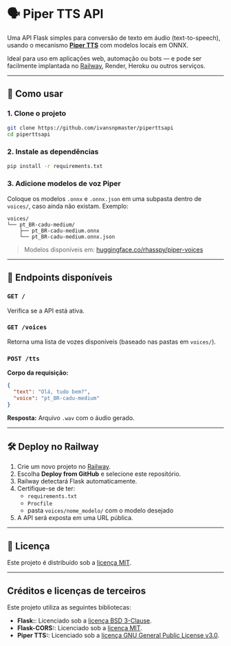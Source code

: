 # 🗣️ Piper TTS API

Uma API Flask simples para conversão de texto em áudio (text-to-speech), usando o mecanismo **[Piper TTS](https://github.com/rhasspy/piper)** com modelos locais em ONNX.

Ideal para uso em aplicações web, automação ou bots — e pode ser facilmente implantada no [Railway](https://railway.app), Render, Heroku ou outros serviços.

---

## 🚀 Como usar

### 1. Clone o projeto

```bash
git clone https://github.com/ivansnpmaster/piperttsapi
cd piperttsapi
```

### 2. Instale as dependências

```bash
pip install -r requirements.txt
```

### 3. Adicione modelos de voz Piper

Coloque os modelos `.onnx` e `.onnx.json` em uma subpasta dentro de `voices/`, caso ainda não existam. Exemplo:

```
voices/
└── pt_BR-cadu-medium/
    ├── pt_BR-cadu-medium.onnx
    └── pt_BR-cadu-medium.onnx.json
```

> Modelos disponíveis em: [huggingface.co/rhasspy/piper-voices](https://huggingface.co/rhasspy/piper-voices)

---

## 📡 Endpoints disponíveis

### `GET /`
Verifica se a API está ativa.

### `GET /voices`
Retorna uma lista de vozes disponíveis (baseado nas pastas em `voices/`).

### `POST /tts`

**Corpo da requisição:**
```json
{
  "text": "Olá, tudo bem?",
  "voice": "pt_BR-cadu-medium"
}
```

**Resposta:** Arquivo `.wav` com o áudio gerado.

---

## 🛠️ Deploy no Railway

1. Crie um novo projeto no [Railway](https://railway.app).
2. Escolha **Deploy from GitHub** e selecione este repositório.
3. Railway detectará Flask automaticamente.
4. Certifique-se de ter:
   - `requirements.txt`
   - `Procfile`
   - pasta `voices/nome_modelo/` com o modelo desejado
5. A API será exposta em uma URL pública.

---

## 📄 Licença

Este projeto é distribuído sob a [licença MIT](LICENSE).

---

## Créditos e licenças de terceiros

Este projeto utiliza as seguintes bibliotecas:

-   **Flask:**: Licenciado sob a [licença BSD 3-Clause](https://github.com/pallets/flask/blob/main/LICENSE.txt).
-   **Flask-CORS:**: Licenciado sob a [licença MIT](https://github.com/corydolphin/flask-cors/blob/master/LICENSE).
-   **Piper TTS:**: Licenciado sob a [licença GNU General Public License v3.0](https://github.com/OHF-Voice/piper1-gpl/blob/main/COPYING).